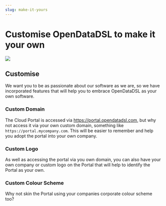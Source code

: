 ```yaml
---
slug: make-it-yours
---
```


Customise OpenDataDSL to make it your own
==========================

![](/img/customise.jpg)

## Customise
We want you to be as passionate about our software as we are, so we have incorporated features that will help you to 
embrace OpenDataDSL as your own software.

### Custom Domain
The Cloud Portal is accessed via https://portal.opendatadsl.com, but why not access it via your own custom domain,
something like `https://portal.mycompany.com`. This will be easier to remember and help you adopt the portal into
your own company.

### Custom Logo
As well as accessing the portal via you own domain, you can also have your own company or custom logo on the Portal
that will help to identify the Portal as your own.

### Custom Colour Scheme
Why not skin the Portal using your companies corporate colour scheme too?

